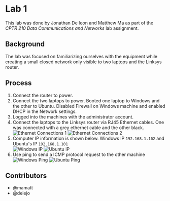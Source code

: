 # Lab 1
This lab was done by Jonathan De leon and Matthew Ma as part of the *CPTR 210 Data Communications and Networks* lab assignment.

## Background
The lab was focused on familiarizing ourselves with the equipment while creating a small closed network only visible to two laptops and the Linksys router.

## Process
1. Connect the router to power.
2. Connect the two laptops to power. Booted one laptop to Windows and the other to Ubuntu. Disabled Firewall on Windows machine and enabled DHCP in the Network settings.
3. Logged into the machines with the administrator account.	
4. Connect the laptops to the Linksys router via RJ45 Ethernet cables. One was connected with a grey ethernet cable and the other black.  
![Ethernet Connections 1](https://gitlab.cs.wallawalla.edu/delejo/labs/raw/master/lab01/images/Router_Connections.jpg)
![Ethernet Connections 2](https://gitlab.cs.wallawalla.edu/delejo/labs/raw/master/lab01/images/Laptop_Connections.jpg)
5. Computer IP information is shown below. Windows IP `192.168.1.102` and Ubuntu's IP `192.168.1.101`  
![Windows IP](https://gitlab.cs.wallawalla.edu/delejo/labs/raw/master/lab01/images/Windows_IP.jpg)
![Ubuntu IP](https://gitlab.cs.wallawalla.edu/delejo/labs/raw/master/lab01/images/Ubuntu_IP.jpg)
6. Use ping to send a ICMP protocol request to the other machine   
![Windows Ping](https://gitlab.cs.wallawalla.edu/delejo/labs/raw/master/lab01/images/Windows_Ping.jpg)
![Ubuntu Ping](https://gitlab.cs.wallawalla.edu/delejo/labs/raw/master/lab01/images/Ubuntu_Ping.jpg)

## Contributors
* @mamatt
* @delejo
